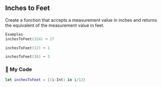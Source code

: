 ## Inches to Feet

Create a function that accepts a measurement value in inches and returns the equivalent of the measurement value in feet.
```swift
Examples
inchesToFeet(324) ➞ 27

inchesToFeet(12) ➞ 1

inchesToFeet(36) ➞ 3
```
### :herb: My Code
```swift
let inchesToFeet = {(i:Int) in i/12}
```
